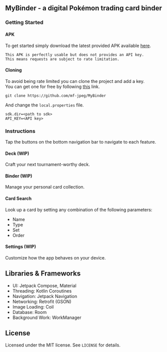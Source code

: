 ## MyBinder - a digital Pokémon trading card binder

### Getting Started

#### APK

To get started simply download the latest provided APK
available [here](https://github.com/mf-jpeg/MyBinder/releases).

```
This APK is perfectly usable but does not provides an API key.
This means requests are subject to rate limitation.
```

#### Cloning

To avoid being rate limited you can clone the project and add a key.
<br />You can get one for free by following [this](https://docs.pokemontcg.io) link.

```
git clone https://github.com/mf-jpeg/MyBinder
```

And change the ```local.properties``` file.

```
sdk.dir=<path to sdk>
API_KEY=<API key>
```

### Instructions

Tap the buttons on the bottom navigation bar to navigate to each feature.

#### Deck (WIP)

Craft your next tournament-worthy deck.

#### Binder (WIP)

Manage your personal card collection.

#### Card Search

Look up a card by setting any combination of the following parameters:

* Name
* Type
* Set
* Order

#### Settings (WIP)

Customize how the app behaves on your device.

## Libraries & Frameworks

* UI: Jetpack Compose, Material
* Threading: Kotlin Coroutines
* Navigation: Jetpack Navigation
* Networking: Retrofit (GSON)
* Image Loading: Coil
* Database: Room
* Background Work: WorkManager

## License

Licensed under the MIT license. See ```LICENSE``` for details.